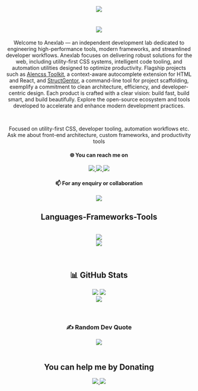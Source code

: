 <div display="flex" align="center">
<img src="https://i.imgur.com/pQWI7gn.gif" />
</div>

<!-- Auto typing animation -->
<h1 align="center">
  <a href="https://git.io/typing-svg"><img src="https://readme-typing-svg.herokuapp.com?font=Righteous&size=35&center=true&Center=true&duration=3500&pause=1000&width=435&lines=Hi+there+%F0%9F%91%8B;Welcome+to+anexlab!" /></a>
</h1>

<!-- About -->
<!-- <img 
  src="https://cdna.artstation.com/p/assets/images/images/028/102/058/original/pixel-jeff-matrix-s.gif?1593487263" 
  width="380" 
  alt="a cool gif" 
  align="right" 
/> -->
<div>
  <p align="center">
    Welcome to Anexlab — an independent development lab dedicated to engineering high-performance tools, modern frameworks, and streamlined developer workflows. Anexlab focuses on delivering robust solutions for the web, including utility-first CSS systems, intelligent code tooling, and automation utilities designed to optimize productivity. Flagship projects such as <a href="https://github.com/anexlab/alencss-toolkit">Alencss Toolkit</a>, a context-aware autocomplete extension for HTML and React, and <a href="https://github.com/anexlab/structgentor">StructGentor</a>, a command-line tool for project scaffolding, exemplify a commitment to clean architecture, efficiency, and developer-centric design. Each product is crafted with a clear vision: build fast, build smart, and build beautifully. Explore the open-source ecosystem and tools developed to accelerate and enhance modern development practices.
  </p>
</div>
<br>


<!--- Some basics information -->
<div align="center">
    <p>
      Focused on utility-first CSS, developer tooling, automation workflows etc. <br>
      Ask me about front-end architecture, custom frameworks, and productivity tools <br> 
    </p>
    <h4>🌐 You can reach me on</h4>
    <div display="flex">
      <a href="https://youtube.com/@mr-anex"> <!-- YouTube -->
        <img src="https://img.shields.io/badge/YouTube-%23FF0000.svg?logo=YouTube&logoColor=white" />
      </a>
      <a href="https://instagram.com/anexcodes"> <!-- Instagram -->
        <img src="https://img.shields.io/badge/Instagram-%23E4405F.svg?logo=Instagram&logoColor=white" />
      </a>
      <a href="https://codepen.io/anexcodes"> <!-- Codepen -->
        <img src="https://img.shields.io/badge/Codepen-000000?style=for-the-badge&logo=codepen&logoColor=white" />
      </a>
    </div>
    <div>
      <h4>📫 For any enquiry or collaboration </h4>
      <div>
        <a href="mailto:developer.anex@gmail.com">
          <img src="https://img.shields.io/badge/Gmail-333333?style=for-the-badge&logo=gmail&logoColor=red" />
        </a>
      </div>
    </div>
  </div>
</div>

<!-- Skills -->
<h2 align="center">
  Languages-Frameworks-Tools
</h2>
<br/>
<div align="center">
    <img src="https://skillicons.dev/icons?i=html,css,scss,javascript,typescript,php,c,python,java,bootstrap,tailwind,wordpress" /><br>
    <img src="https://skillicons.dev/icons?i=nodejs,react,express,mongodb,mysql,aws,linux,git,github,codepen,figma,androidstudio" />
</div>
</div>

<br>
<br>

<!-- Github stats -->
<div align="center">
  <h2>📊 GitHub Stats</h2>
  <div display="flex" align="center">
    <img src="https://github-readme-stats.vercel.app/api?username=anexlab&theme=react&hide_border=true&include_all_commits=true&count_private=false" />
    <img src="https://github-readme-streak-stats.herokuapp.com/?user=anexlab&theme=react&hide_border=true" /> <br/>
    <img src="https://github-readme-stats.vercel.app/api/top-langs/?username=anexlab&theme=react&hide_border=true&include_all_commits=true&count_private=false&layout=compact" />
  </div>
</div> <br><br>

<!-- Quote -->
<div align="center">
  <h3 underline="none">✍️ Random Dev Quote</h3>
  <img src="https://quotes-github-readme.vercel.app/api?type=horizontal&theme=radical" />
</div>
<br>

<!-- Donating information -->
<div align="center">
  <h2 align="center">You can help me by Donating</h2>
  <div display="flex">
    <a href="https://buymeacoffee.com/anexlab">
      <img src="https://img.shields.io/badge/Buy%20Me%20a%20Coffee-ffdd00?style=for-the-badge&logo=buy-me-a-coffee&logoColor=black" />
    </a>
    <a href="https://ko-fi.com/mranex">
      <img src="https://img.shields.io/badge/Ko--fi-F16061?style=for-the-badge&logo=ko-fi&logoColor=white" />
    </a>
</div>
<br>
